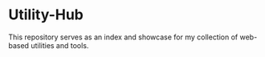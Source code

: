 # Utility-Hub
This repository serves as an index and showcase for my collection of web-based utilities and tools.
